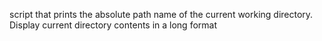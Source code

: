  script that prints the absolute path name of the current working directory.
Display current directory contents in a long format

